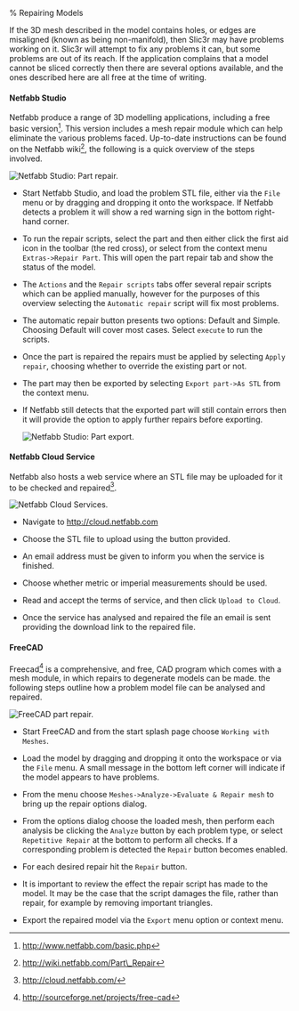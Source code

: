 % Repairing Models

If the 3D mesh described in the model contains holes, or edges are
misaligned (known as being non-manifold), then Slic3r may have problems
working on it. Slic3r will attempt to fix any problems it can, but some
problems are out of its reach. If the application complains that a model
cannot be sliced correctly then there are several options available, and
the ones described here are all free at the time of writing.

#### Netfabb Studio

 Netfabb produce a range of 3D modelling
applications, including a free basic version[^1]. This version includes
a mesh repair module which can help eliminate the various problems
faced. Up-to-date instructions can be found on the Netfabb wiki[^2], the
following is a quick overview of the steps involved.

 ![Netfabb Studio: Part
repair.](images/repair/netfabb_studio_part_repair.png "fig:")


-   Start Netfabb Studio, and load the problem STL file, either via the
    `File` menu or by dragging and dropping it onto the workspace. If
    Netfabb detects a problem it will show a red warning sign in the
    bottom right-hand corner.

-   To run the repair scripts, select the part and then either click the
    first aid icon in the toolbar (the red cross), or select from the
    context menu `Extras->Repair Part`. This will open the part repair
    tab and show the status of the model.

-   The `Actions` and the `Repair scripts` tabs offer several repair
    scripts which can be applied manually, however for the purposes of
    this overview selecting the `Automatic repair` script will fix most
    problems.

-   The automatic repair button presents two options: Default and
    Simple. Choosing Default will cover most cases. Select `execute` to
    run the scripts.

-   Once the part is repaired the repairs must be applied by selecting
    `Apply repair`, choosing whether to override the existing part or
    not.

-   The part may then be exported by selecting `Export part->As STL`
    from the context menu.

-   If Netfabb still detects that the exported part will still contain
    errors then it will provide the option to apply further repairs
    before exporting.

     ![Netfabb Studio: Part
    export.](images/repair/netfabb_studio_export_part.png "fig:")
    

#### Netfabb Cloud Service

 Netfabb also hosts a web service where an
STL file may be uploaded for it to be checked and repaired[^3].

 ![Netfabb Cloud
Services.](images/repair/netfabb_cloud_services.png "fig:")


-   Navigate to http://cloud.netfabb.com

-   Choose the STL file to upload using the button provided.

-   An email address must be given to inform you when the service is
    finished.

-   Choose whether metric or imperial measurements should be used.

-   Read and accept the terms of service, and then click
    `Upload to Cloud`.

-   Once the service has analysed and repaired the file an email is sent
    providing the download link to the repaired file.

#### FreeCAD



Freecad[^4] is a comprehensive, and free, CAD program which comes with a
mesh module, in which repairs to degenerate models can be made. the
following steps outline how a problem model file can be analysed and
repaired.

 ![FreeCAD part
repair.](images/repair/freecad_part_repair.png "fig:")


-   Start FreeCAD and from the start splash page choose
    `Working with Meshes`.

-   Load the model by dragging and dropping it onto the workspace or via
    the `File` menu. A small message in the bottom left corner will
    indicate if the model appears to have problems.

-   From the menu choose `Meshes->Analyze->Evaluate & Repair mesh` to
    bring up the repair options dialog.

-   From the options dialog choose the loaded mesh, then perform each
    analysis be clicking the `Analyze` button by each problem type, or
    select `Repetitive Repair` at the bottom to perform all checks. If a
    corresponding problem is detected the `Repair` button becomes
    enabled.

-   For each desired repair hit the `Repair` button.

-   It is important to review the effect the repair script has made to
    the model. It may be the case that the script damages the file,
    rather than repair, for example by removing important triangles.

-   Export the repaired model via the `Export` menu option or context
    menu.

[^1]: http://www.netfabb.com/basic.php

[^2]: http://wiki.netfabb.com/Part\_Repair

[^3]: http://cloud.netfabb.com/

[^4]: <http://sourceforge.net/projects/free-cad>
